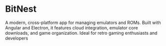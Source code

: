 # BitNest
A modern, cross-platform app for managing emulators and ROMs. Built with Angular and Electron, it features cloud integration, emulator core downloads, and game organization. Ideal for retro gaming enthusiasts and developers
